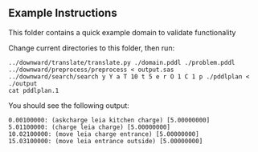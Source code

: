 ## Example Instructions

This folder contains a quick example domain to validate functionality

Change current directories to this folder, then run:

```
../downward/translate/translate.py ./domain.pddl ./problem.pddl
../downward/preprocess/preprocess < output.sas
../downward/search/search y Y a T 10 t 5 e r O 1 C 1 p ./pddlplan < ./output
cat pddlplan.1
```

You should see the following output:

```
0.00100000: (askcharge leia kitchen charge) [5.00000000]
5.01100000: (charge leia charge) [5.00000000]
10.02100000: (move leia charge entrance) [5.00000000]
15.03100000: (move leia entrance outside) [5.00000000]
```
